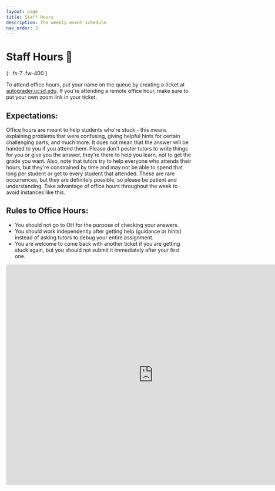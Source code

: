 ```yaml
---
layout: page
title: Staff Hours
description: The weekly event schedule.
nav_order: 3
---
```


# Staff Hours 📅
{: .fs-7 .fw-400 }

To attend office hours, put your name on the queue by creating a ticket at [autograder.ucsd.edu](https://autograder.ucsd.edu). If you're attending a remote office hour, make sure to put your own zoom link in your ticket.

## Expectations:
Office hours are meant to help students who're stuck - this means explaining problems that were confusing, giving helpful hints for certain challenging parts, and much more. It does not mean that the answer will be handed to you if you attend them. Please don't pester tutors to write things for you or give you the answer, they're there to help you learn, not to get the grade you want.
Also, note that tutors try to help everyone who attends their hours, but they're constrained by time and may not be able to spend that long per student or get to every student that attended. These are rare occurrences, but they are definitely possible, so please be patient and understanding. Take advantage of office hours throughout the week to avoid instances like this.

## Rules to Office Hours:
* You should not go to OH for the purpose of checking your answers.
* You should work independently after getting help (guidance or hints) instead of asking tutors to debug your entire assignment. 
* You are welcome to come back with another ticket if you are getting stuck again, but you should not submit it immediately after your first one.

<iframe src="https://calendar.google.com/calendar/embed?src=ucsd.edu_k1n4u7oltgld9fmo52mardjshk%40group.calendar.google.com&ctz=America%2FLos_Angeles]" style="border: 0" width="800" height="600" frameborder="0" scrolling="no"></iframe>
